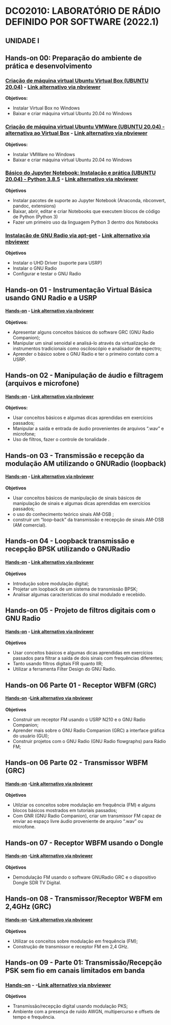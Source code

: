 # DCO2010: LABORATÓRIO DE RÁDIO DEFINIDO POR SOFTWARE (2022.1)

## UNIDADE I

## Hands-on 00: Preparação do ambiente de prática e desenvolvimento

### [Criação de máquina virtual Ubuntu Virtual Box (UBUNTU 20.04)](https://github.com/vicentesousa/DCO2010_2022/blob/main/notebooks/H00_VM_VBox.ipynb)  - [Link alternativo via nbviewer](http://nbviewer.jupyter.org/github/vicentesousa/DCO2010_2022/blob/main/notebooks/H00_VM_VBox.ipynb)
**Objetivos:**
- Instalar Virtual Box no Windows
- Baixar e criar máquina virtual Ubuntu 20.04 no Windows

### [Criação de máquina virtual Ubuntu VMWare (UBUNTU 20.04) - alternativa ao Virtual Box](https://github.com/vicentesousa/DCO2010_2022/blob/main/notebooks/h00_VM_20_04.ipynb)  - [Link alternativo via nbviewer](http://nbviewer.jupyter.org/github/vicentesousa/DCO2010_2022/blob/main/notebooks/h00_VM_20_04.ipynb)
**Objetivos:**
- Instalar VMWare no Windows
- Baixar e criar máquina virtual Ubuntu 20.04 no Windows

### [Básico do Jupyter Notebook: Instalação e prática (UBUNTU 20.04) - Python 3.8.5](https://github.com/vicentesousa/DCO2010_2022/blob/main/notebooks/h00_BJ_20.04.ipynb) - [Link alternativo via nbviewer](http://nbviewer.jupyter.org/github/vicentesousa/DCO2010_2022/blob/main/notebooks/h00_BJ_20.04.ipynb)
**Objetivos**
- Instalar pacotes de suporte ao Jupyter Notebook (Anaconda, nbconvert, pandoc, extensions)
- Baixar, abrir, editar e criar Notebooks que executem blocos de código de Python (Python 3)
- Fazer um primeiro uso da linguagem Python 3 dentro dos Notebooks

### [Instalação de GNU Radio via apt-get](https://github.com/vicentesousa/DCO2010_2022/blob/main/notebooks/H00_Install_GNURADIO_APTGET.ipynb) - [Link alternativo via nbviewer](http://nbviewer.jupyter.org/github/vicentesousa/DCO2010_2022/blob/main/notebooks/H00_Install_GNURADIO_APTGET.ipynb)
**Objetivos**
- Instalar o UHD Driver (suporte para USRP)
- Instalar o GNU Radio
- Configurar e testar o GNU Radio

## Hands-on 01 - Instrumentação Virtual Básica usando GNU Radio e a USRP

#### [Hands-on](https://github.com/vicentesousa/DCO2010_2022/blob/main/notebooks/H01.ipynb) - [Link alternativo via nbviewer](https://nbviewer.org/github/vicentesousa/DCO2010_2022/blob/main/notebooks/H01.ipynb)

**Objetivos:**
- Apresentar alguns conceitos básicos do software GRC (GNU Radio Companion);
- Manipular um sinal senoidal e analisá-lo através da virtualização de instrumentos tradicionais como osciloscópio e analisador de espectro;
- Aprender o básico sobre o GNU Radio e ter o primeiro contato com a USRP.


## Hands-on 02 - Manipulação de áudio e filtragem (arquivos e microfone)
#### [Hands-on](https://github.com/vicentesousa/DCO2010_2022/blob/main/notebooks/H02.ipynb) - [Link alternativo via nbviewer](https://nbviewer.org/github/vicentesousa/DCO2010_2022/blob/main/notebooks/H02.ipynb)
**Objetivos:**
- Usar conceitos básicos e algumas dicas aprendidas em exercícios passados;
- Manipular a saída e entrada de áudio provenientes de arquivos “.wav” e microfone;
- Uso de filtros, fazer o controle de tonalidade .

## Hands-on 03 - Transmissão e recepção da modulação AM utilizando o GNURadio (loopback)

#### [Hands-on](https://github.com/vicentesousa/DCO2010_2022/blob/main/notebooks/H03.ipynb) - [Link alternativo via nbviewer](https://nbviewer.org/github/vicentesousa/DCO2010_2022/blob/main/notebooks/H03.ipynb)
**Objetivos**
- Usar conceitos básicos de manipulação de sinais  básicos de manipulação de sinais e algumas dicas aprendidas em exercícios passados;
- o uso do conhecimento teórico sinais AM-DSB ;
- construir um “loop-back” da transmissão e recepção de sinais AM-DSB (AM comercial).

## Hands-on 04 - Loopback transmissão e recepção BPSK utilizando o GNURadio

#### [Hands-on](https://github.com/vicentesousa/DCO2010_2022/blob/main/notebooks/H04_parte_01.ipynb) - [Link alternativo via nbviewer](https://nbviewer.org/github/vicentesousa/DCO2010_2022/blob/main/notebooks/H04_parte_01.ipynb)
**Objetivos**
- Introdução sobre modulação digital;
- Projetar um loopback de um sistema de transmissão BPSK;
- Analisar algumas características do sinal modulado e recebido.

## Hands-on 05 - Projeto de filtros digitais com o GNU Radio

#### [Hands-on](https://github.com/vicentesousa/DCO2010_2022/blob/main/notebooks/H05.ipynb) - [Link alternativo via nbviewer](https://nbviewer.org/github/vicentesousa/DCO2010_2022/blob/main/notebooks/H05.ipynb)
**Objetivos**
- Usar conceitos básicos e algumas dicas aprendidas em exercícios passados para filtrar a saída de dois sinais com frequências diferentes;
- Tanto usando filtros digitais FIR quanto IIR;
- Utilizar a ferramenta Filter Design do GNU Radio.

## Hands-on 06 Parte 01 - Receptor WBFM (GRC)

#### [Hands-on](https://github.com/vicentesousa/DCO2010_2022/blob/main/notebooks/H06_parte_01.ipynb) -[Link alternativo via nbviewer](https://nbviewer.org/github/vicentesousa/DCO2010_2022/blob/main/notebooks/H06_parte_01.ipynb)
**Objetivos**
- Construir um receptor FM usando o USRP N210 e o GNU Radio Companion;
- Aprender mais sobre o GNU Radio Companion (GRC) a interface gráfica do usuário (GUI);
- Construir projetos com o GNU Radio (GNU Radio flowgraphs) para Rádio FM;

## Hands-on 06 Parte 02 - Transmissor WBFM (GRC) 

#### [Hands-on](https://github.com/vicentesousa/DCO2010_2022/blob/main/notebooks/H06_parte_02.ipynb) -[Link alternativo via nbviewer](https://nbviewer.org/github/vicentesousa/DCO2010_2022/blob/main/notebooks/H06_parte_02.ipynb)
**Objetivos**
- Utilziar os conceitos sobre modulação em frequência (FM) e alguns blocos básicos mostrados em tutoriais passados;
- Com GNR (GNU Radio Companion), criar um transmissor FM capaz de enviar ao espaço livre áudio proveniente de arquivo “.wav” ou microfone.

## Hands-on 07 - Receptor WBFM usando o Dongle

#### [Hands-on](https://github.com/vicentesousa/DCO2010_2022/blob/main/notebooks/H07.ipynb) -[Link alternativo via nbviewer](https://nbviewer.org/github/vicentesousa/DCO2010_2022/blob/main/notebooks/H07.ipynb)
**Objetivos**
- Demodulação FM usando o software GNURadio GRC e o dispositivo Dongle SDR TV Digital.

## Hands-on 08 - Transmissor/Receptor WBFM em 2,4GHz (GRC)
#### [Hands-on](https://github.com/vicentesousa/DCO2010_2022/blob/main/notebooks/H08.ipynb) -[Link alternativo via nbviewer](https://nbviewer.org/github/vicentesousa/DCO2010_2022/blob/main/notebooks/H08.ipynb)
**Objetivos**
- Utilizar os conceitos sobre modulação em frequência (FM);
- Construção de transmissor e receptor FM em 2,4 GHz. 

## Hands-on 09 - Parte 01: Transmissão/Recepção PSK sem fio em canais limitados em banda
###  [Hands-on](https://github.com/vicentesousa/DCO2010_2022/blob/main/notebooks/H09_parte_01.ipynb) - -[Link alternativo via nbviewer](https://nbviewer.org/github/vicentesousa/DCO2010_2022/blob/main/notebooks/H09_parte_01.ipynb)
**Objetivos**
- Transmissão/recepção digital usando modulação PKS;
- Ambiente com a presença de ruído AWGN, multipercurso e offsets de tempo e frequência.



